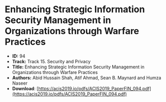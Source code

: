 # Enhancing Strategic Information Security Management in Organizations through Warfare Practices

- **ID:** 94
- **Track:** Track 15. Security and Privacy
- **Title:** Enhancing Strategic Information Security Management in Organizations through Warfare Practices
- **Authors:** Abid Hussain Shah, Atif Ahmad, Sean B. Maynard and Humza Naseer
- **Download**: [https://acis2019.io/pdfs/ACIS2019_PaperFIN_094.pdf](https://acis2019.io/pdfs/ACIS2019_PaperFIN_094.pdf)